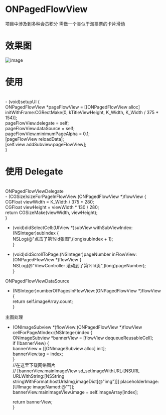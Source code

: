 # ONPagedFlowView

项目中涉及到多种会员积分
需做一个类似于淘票票的卡片滑动

# 效果图
![image](https://github.com/MrJalen/ONPagedFlowView/raw/master/ONPagedFlowView/ONPagedFlowView/123.gif)

# 使用
</br>
- (void)setupUI {</br>
	ONPagedFlowView *pageFlowView = [[ONPagedFlowView alloc] initWithFrame:CGRectMake(0, kTitleViewHeight, K_Width,  K_Width / 375 * 154)];</br>
	pageFlowView.delegate = self;</br>
	pageFlowView.dataSource = self;</br>
	pageFlowView.minimumPageAlpha = 0.1;</br>
	[pageFlowView reloadData];</br>
	[self.view addSubview:pageFlowView];</br>
}

# 使用 Delegate
</br>
ONPagedFlowViewDelegate</br>
- (CGSize)sizeForPageInFlowView:(ONPagedFlowView *)flowView {</br>
	CGFloat viewWidth = K_Width / 375 * 280;</br>
	CGFloat viewHeight = viewWidth * 130 / 280;</br>
	return CGSizeMake(viewWidth, viewHeight);</br>
}

- (void)didSelectCell:(UIView *)subView withSubViewIndex:(NSInteger)subIndex {</br>
	NSLog(@"点击了第%ld张图",(long)subIndex + 1);</br>
}

- (void)didScrollToPage:(NSInteger)pageNumber inFlowView:(ONPagedFlowView *)flowView {</br>
	NSLog(@"ViewController 滚动到了第%ld页",(long)pageNumber);</br>
}

ONPagedFlowViewDataSource</br>
- (NSInteger)numberOfPagesInFlowView:(ONPagedFlowView *)flowView {</br>
	return self.imageArray.count;</br>
}

主图处理</br>
- (ONImageSubview *)flowView:(ONPagedFlowView *)flowView cellForPageAtIndex:(NSInteger)index {</br>
	ONImageSubview *bannerView = [flowView dequeueReusableCell];</br>
	if (!bannerView) {</br>
		bannerView = [[ONImageSubview alloc] init];</br>
		bannerView.tag = index;</br>
	}</br>
	//在这里下载网络图片</br>
	// [bannerView.mainImageView sd_setImageWithURL:[NSURL URLWithString:[NSString stringWithFormat:hostUrlsImg,imageDict[@"img"]]] placeholderImage:[UIImage imageNamed:@""]];</br>
	bannerView.mainImageView.image = self.imageArray[index];</br>
	
	return bannerView;</br>
}
